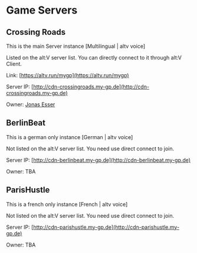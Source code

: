 # Game Servers

## Crossing Roads

This is the main Server instance [Multilingual | altv voice]

Listed on the alt:V server list. You can directly connect to it through alt:V Client.

Link: [https://altv.run/mygp](https://altv.run/mygp)

Server IP: [http://cdn-crossingroads.my-gp.de](http://cdn-crossingroads.my-gp.de)

Owner: [Jonas Esser](https://github.com/jonasesser)

## BerlinBeat

This is a german only instance [German | altv voice]

Not listed on the alt:V server list. You need use direct connect to join.

Server IP: [http://cdn-berlinbeat.my-gp.de](http://cdn-berlinbeat.my-gp.de)

Owner: TBA

## ParisHustle

This is a french only instance [French | altv voice]

Not listed on the alt:V server list. You need use direct connect to join.

Server IP: [http://cdn-parishustle.my-gp.de](http://cdn-parishustle.my-gp.de)

Owner: TBA
